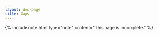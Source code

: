 ```yaml
---
layout: doc-page
title: Gaps
---
```


{% include note.html type="note" content="This page is incomplete." %}
